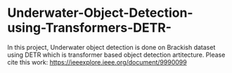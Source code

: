 # Underwater-Object-Detection-using-Transformers-DETR-

In this project, Underwater object detection is done on Brackish dataset using DETR which is transformer based object detection artitecture.
Please cite this work: https://ieeexplore.ieee.org/document/9990099
